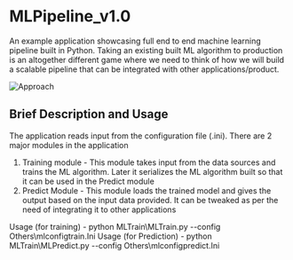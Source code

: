 # MLPipeline_v1.0
An example application showcasing full end to end machine learning pipeline built in Python. Taking an existing built ML algorithm to production is an altogether different game where we need to think of how we will build a scalable pipeline that can be integrated with other applications/product.

![Approach](https://media.licdn.com/dms/image/C5112AQEsNWgn9JxuCQ/article-inline_image-shrink_1000_1488/0?e=1563408000&v=beta&t=-yUT7r24KmR6lYxPBizh_C2iorhLltXQZ1EP4tx51pw)

## Brief Description and Usage
The application reads input from the configuration file (.ini). There are 2 major modules in the application 
1. Training module -  This module takes input from the data sources and trains the ML algorithm. Later it serializes the ML algorithm built so that it can be used in the Predict module
2. Predict Module -  This module loads the trained model and gives the output based on the input data provided. It can be tweaked as per the need of integrating it to other applications

Usage (for training) -  python MLTrain\MLTrain.py --config Others\mlconfigtrain.Ini
Usage (for Prediction) - python MLTrain\MLPredict.py --config Others\mlconfigpredict.Ini

